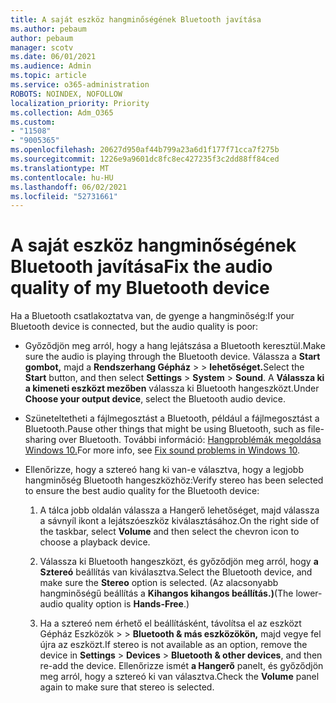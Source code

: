 ```yaml
---
title: A saját eszköz hangminőségének Bluetooth javítása
ms.author: pebaum
author: pebaum
manager: scotv
ms.date: 06/01/2021
ms.audience: Admin
ms.topic: article
ms.service: o365-administration
ROBOTS: NOINDEX, NOFOLLOW
localization_priority: Priority
ms.collection: Adm_O365
ms.custom:
- "11508"
- "9005365"
ms.openlocfilehash: 20627d950af44b799a23a6d1f177f71cca7f275b
ms.sourcegitcommit: 1226e9a9601dc8fc8ec427235f3c2dd88ff84ced
ms.translationtype: MT
ms.contentlocale: hu-HU
ms.lasthandoff: 06/02/2021
ms.locfileid: "52731661"
---
```

# <a name="fix-the-audio-quality-of-my-bluetooth-device"></a><span data-ttu-id="e428c-102">A saját eszköz hangminőségének Bluetooth javítása</span><span class="sxs-lookup"><span data-stu-id="e428c-102">Fix the audio quality of my Bluetooth device</span></span>

<span data-ttu-id="e428c-103">Ha a Bluetooth csatlakoztatva van, de gyenge a hangminőség:</span><span class="sxs-lookup"><span data-stu-id="e428c-103">If your Bluetooth device is connected, but the audio quality is poor:</span></span>

- <span data-ttu-id="e428c-104">Győződjön meg arról, hogy a hang lejátszása a Bluetooth keresztül.</span><span class="sxs-lookup"><span data-stu-id="e428c-104">Make sure the audio is playing through the Bluetooth device.</span></span> <span data-ttu-id="e428c-105">Válassza a **Start gombot,** majd a **Rendszerhang Gépház**  >    >  **lehetőséget.**</span><span class="sxs-lookup"><span data-stu-id="e428c-105">Select the **Start** button, and then select **Settings** > **System** > **Sound**.</span></span> <span data-ttu-id="e428c-106">A **Válassza ki a kimeneti eszközt mezőben** válassza ki Bluetooth hangeszközt.</span><span class="sxs-lookup"><span data-stu-id="e428c-106">Under **Choose your output device**, select the Bluetooth audio device.</span></span>

- <span data-ttu-id="e428c-107">Szüneteltetheti a fájlmegosztást a Bluetooth, például a fájlmegosztást a Bluetooth.</span><span class="sxs-lookup"><span data-stu-id="e428c-107">Pause other things that might be using Bluetooth, such as file-sharing over Bluetooth.</span></span> <span data-ttu-id="e428c-108">További információ: [Hangproblémák megoldása Windows 10.](https://support.microsoft.com/en-us/help/4026994)</span><span class="sxs-lookup"><span data-stu-id="e428c-108">For more info, see [Fix sound problems in Windows 10](https://support.microsoft.com/en-us/help/4026994).</span></span>

- <span data-ttu-id="e428c-109">Ellenőrizze, hogy a sztereó hang ki van-e választva, hogy a legjobb hangminőség Bluetooth hangeszközhöz:</span><span class="sxs-lookup"><span data-stu-id="e428c-109">Verify stereo has been selected to ensure the best audio quality for the Bluetooth device:</span></span>
    1. <span data-ttu-id="e428c-110">A tálca jobb oldalán válassza  a Hangerő lehetőséget, majd válassza a sávnyíl ikont a lejátszóeszköz kiválasztásához.</span><span class="sxs-lookup"><span data-stu-id="e428c-110">On the right side of the taskbar, select **Volume** and then select the chevron icon to choose a playback device.</span></span>

    1. <span data-ttu-id="e428c-111">Válassza ki Bluetooth hangeszközt, és győződjön meg arról, hogy **a Sztereó** beállítás van kiválasztva.</span><span class="sxs-lookup"><span data-stu-id="e428c-111">Select the Bluetooth device, and make sure the **Stereo** option is selected.</span></span> <span data-ttu-id="e428c-112">(Az alacsonyabb hangminőségű beállítás a **Kihangos kihangos beállítás.)**</span><span class="sxs-lookup"><span data-stu-id="e428c-112">(The lower-audio quality option is **Hands-Free**.)</span></span>

    1. <span data-ttu-id="e428c-113">Ha a sztereó nem érhető el beállításként, távolítsa el az eszközt Gépház Eszközök   >    >  **Bluetooth & más eszközökön,** majd vegye fel újra az eszközt.</span><span class="sxs-lookup"><span data-stu-id="e428c-113">If stereo is not available as an option, remove the device in **Settings** > **Devices** > **Bluetooth & other devices**, and then re-add the device.</span></span> <span data-ttu-id="e428c-114">Ellenőrizze ismét **a Hangerő** panelt, és győződjön meg arról, hogy a sztereó ki van választva.</span><span class="sxs-lookup"><span data-stu-id="e428c-114">Check the **Volume** panel again to make sure that stereo is selected.</span></span>

